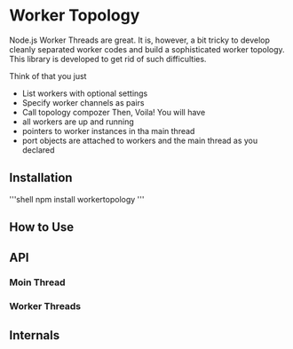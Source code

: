 # Worker Topology

Node.js Worker Threads are great. It is, however, a bit tricky to develop cleanly separated worker codes and build a sophisticated worker topology.  This library is developed to get rid of such difficulties.

Think of that you just
* List workers with optional settings
* Specify worker channels as pairs
* Call topology compozer
Then, Voila!  You will have
* all workers are up and running
* pointers to worker instances in tha main thread
* port objects are attached to workers and the main thread as you declared


## Installation

'''shell
npm install workertopology
'''

## How to Use


## API

### Moin Thread

### Worker Threads


## Internals

